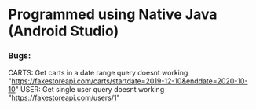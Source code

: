 # Programmed using Native Java (Android Studio)

### Bugs:
CARTS: Get carts in a date range query doesnt working "https://fakestoreapi.com/carts/startdate=2019-12-10&enddate=2020-10-10"
USER: Get single user query doesnt working "https://fakestoreapi.com/users/1"
